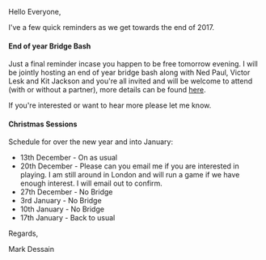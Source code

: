
Hello Everyone,

I've a few quick reminders as we get towards the end of 2017.

#### End of year Bridge Bash

Just a final reminder incase you happen to be free tomorrow evening. I will be jointly hosting an end of year bridge bash along with Ned Paul, Victor Lesk and Kit Jackson and you're all invited and will be welcome to attend  (with or without a partner), more details can be found [here](https://www.brianbridge.net/party2017/).

If you're interested or want to hear more please let me know.

#### Christmas Sessions

Schedule for over the new year and into January:

- 13th December - On as usual
- 20th December - Please can you email me if you are interested in playing. I am still around in London and will run a game if we have enough interest. I will email out to confirm.
- 27th December - No Bridge
- 3rd January - No Bridge
- 10th January - No Bridge
- 17th January - Back to usual

Regards,

Mark Dessain
